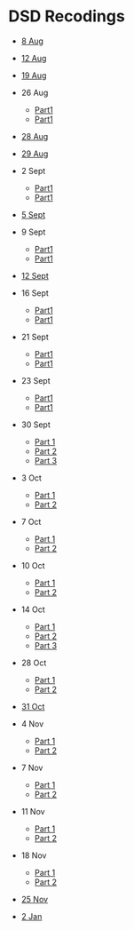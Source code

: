 # DSD Recodings 

- [8 Aug](https://web.microsoftstream.com/video/ad751290-c841-42c1-acbf-a3b807412125)

- [12 Aug](https://web.microsoftstream.com/video/aea2f4e8-52f3-4bf4-b5bc-2fd7bf32e008)

- [19 Aug](https://web.microsoftstream.com/video/ea72dd25-1ade-4473-a068-d722cc2fdc96)

- 26 Aug
    - [Part1](https://web.microsoftstream.com/video/091592a7-1820-48cc-a870-b98df6bbc2c8)
    - [Part1](https://web.microsoftstream.com/video/2af394af-dd9c-4b42-b0d2-854820cf395e)

- [28 Aug](https://web.microsoftstream.com/video/187de066-d137-40f3-8402-54cb04df8ce1)

- [29 Aug](https://web.microsoftstream.com/video/034cb2ff-e83d-4e46-b327-ca68d81fe9fe)

- 2 Sept
    - [Part1](https://web.microsoftstream.com/video/472c2188-df1d-4a4d-a061-f5c1f8f46596)
    - [Part1](https://web.microsoftstream.com/video/b0966b67-d95e-41a7-ac67-7b8cb8d187e6)

- [5 Sept](https://web.microsoftstream.com/video/cb37ffb6-1457-4e08-bee2-0aabcc007e80)

- 9 Sept
    - [Part1](https://web.microsoftstream.com/video/a405f900-151d-48cd-aa37-dbc2b2681367)
    - [Part1](https://web.microsoftstream.com/video/e95237d6-2edc-4e89-8ef9-fa451884956d)

- [12 Sept](https://web.microsoftstream.com/video/416af900-1f13-4703-9f23-8462f0a0c486)

- 16 Sept
    - [Part1](https://web.microsoftstream.com/video/8d882d09-a8f8-4931-ac4a-1673016a1148)
    - [Part1](https://web.microsoftstream.com/video/717db9a1-f148-42de-928c-7c89b768cc87)

- 21 Sept
    - [Part1](https://web.microsoftstream.com/video/097670fa-b4b8-4761-9626-e5f3076ac5d6)
    - [Part1](https://web.microsoftstream.com/video/b700b2ef-cc9d-4696-b5e1-07da3b98816d)

- 23 Sept
    - [Part1](https://web.microsoftstream.com/video/b70df3b0-e7a4-494d-b6d6-c1534c806e44)
    - [Part1](https://web.microsoftstream.com/video/43eba3bb-309b-4d9e-b828-65c330574003)

- 30 Sept
  - [Part 1](https://web.microsoftstream.com/video/d1d2c4ff-3111-42fd-9a38-5228fd31e3b8)
  - [Part 2](https://web.microsoftstream.com/video/435cf27b-f3eb-4518-a207-d0a4276ac33f)
  - [Part 3](https://web.microsoftstream.com/video/30e7f887-ca8c-46bf-9310-20097c44cccd)

- 3 Oct
  - [Part 1](https://web.microsoftstream.com/video/aeea1847-df04-4bb4-8252-f43e2f6d85b4)
  - [Part 2](https://web.microsoftstream.com/video/a47a54d7-f33a-46fa-a0c3-6f9a58dab7fc)

- 7 Oct
  - [Part 1](https://web.microsoftstream.com/video/105290b6-3ae3-4539-897a-29e260d55dc3)
  - [Part 2](https://web.microsoftstream.com/video/6ec6aa4b-9410-4262-a248-dc6ceb640ab9)

- 10 Oct
  - [Part 1](https://web.microsoftstream.com/video/884af780-d26e-4bb9-a116-e4a74615331b)
  - [Part 2](https://web.microsoftstream.com/video/aa255da8-b881-484c-8ffa-5a56506a1e69)

- 14 Oct
  - [Part 1](https://web.microsoftstream.com/video/a7d68b63-b7ff-410f-a3a8-e6601b98218b)
  - [Part 2](https://web.microsoftstream.com/video/d4732efa-6ce2-4bf2-8f08-621f5f4e2218)
  - [Part 3](https://web.microsoftstream.com/video/51c0c137-b076-46fc-ae01-527ef3682c33)

- 28 Oct
  - [Part 1](https://web.microsoftstream.com/video/2cb433a8-cfc8-4d9c-b05d-6d4bb06f9c5c)
  - [Part 2](https://web.microsoftstream.com/video/c2fac089-289a-4cd8-8514-4f07ec8333df)

- [31 Oct](https://web.microsoftstream.com/video/76e9fde1-8a16-401e-82e9-b377b014e425)

- 4 Nov
  - [Part 1](https://web.microsoftstream.com/video/1558f347-33a9-443b-afd5-b38377699cfb)
  - [Part 2](https://web.microsoftstream.com/video/ca72c7d1-42c9-450c-93b9-b29113efce97)

- 7 Nov
  - [Part 1](https://web.microsoftstream.com/video/a4d2ea5c-a4b0-4097-bd62-a23a18271677)
  - [Part 2](https://web.microsoftstream.com/video/e3115048-fc62-4f7e-ba90-30b1d771aadc)

- 11 Nov 
  - [Part 1](https://web.microsoftstream.com/video/920a73ae-8323-46a4-b711-92bad9e2d8e2)
  - [Part 2](https://web.microsoftstream.com/video/5195f82d-ecf6-4ba0-a3d5-42628e1c946f)

- 18 Nov
  - [Part 1](https://web.microsoftstream.com/video/ee850e1b-c8c2-48b5-90b1-60684b5bd628)
  - [Part 2](https://web.microsoftstream.com/video/76dcc180-5720-4068-accc-76d4c654e71f)

- [25 Nov](https://web.microsoftstream.com/video/dea7305d-f2da-4835-85ae-85ae46273d4a)

- [2 Jan](https://web.microsoftstream.com/video/2ba43745-5ec8-4a68-82e3-74a0a938b78b)
